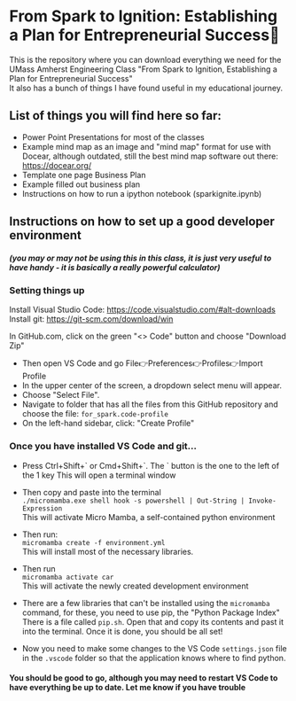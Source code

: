 # From Spark to Ignition: Establishing a Plan for Entrepreneurial Success🚀
This is the repository where you can download everything we need for the UMass Amherst Engineering Class "From Spark to Ignition, Establishing a Plan for Entrepreneurial Success"  
It also has a bunch of things I have found useful in my educational journey.  

## List of things you will find here so far:  
-  Power Point Presentations for most of the classes  
-  Example mind map as an image and "mind map" format for use with Docear, although outdated, still the best mind map software out there: https://docear.org/  
-  Template one page Business Plan  
-  Example filled out business plan 
-  Instructions on how to run a ipython notebook (sparkignite.ipynb)  

## Instructions on how to set up a good developer environment 
##### (you may or may not be using this in this class, it is just very useful to have handy - it is basically a really powerful calculator)  
### Setting things up  
Install Visual Studio Code: https://code.visualstudio.com/#alt-downloads  
Install git: https://git-scm.com/download/win  

In GitHub.com, click on the green "<> Code" button and choose "Download Zip"

-  Then open VS Code and go File👉Preferences👉Profiles👉Import Profile  
- In the upper center of the screen, a dropdown select menu will appear.  
-  Choose "Select File".  
-  Navigate to folder that has all the files from this GitHub repository and choose the file: `for_spark.code-profile`  
-  On the left-hand sidebar, click: "Create Profile"  


### Once you have installed VS Code and git...

-  Press Ctrl+Shift+\` or Cmd+Shift+\`. The \` button is the one to the left of the 1 key
This will open a terminal window  
-  Then copy and paste into the terminal  
`./micromamba.exe shell hook -s powershell | Out-String | Invoke-Expression`  
This will activate Micro Mamba, a self-contained python environment  
-  Then run:  
`micromamba create -f environment.yml`  
This will install most of the necessary libraries.  
-  Then run  
`micromamba activate car `  
This will activate the newly created development environment  
-  There are a few libraries that can't be installed using the `micromamba` command, for these, you need to use pip, the "Python Package Index"    
There is a file called `pip.sh`.  Open that and copy its contents and past it into the terminal.  Once it is done, you should be all set!  

-  Now you need to make some changes to the VS Code `settings.json` file in the `.vscode` folder so that the application knows where to find python.

#### You should be good to go, although you may need to restart VS Code to have everything be up to date.  Let me know if you have trouble  
